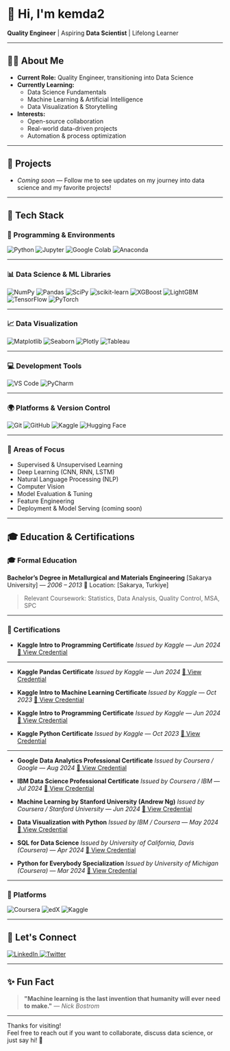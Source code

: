 # 👋 Hi, I'm kemda2

**Quality Engineer** | Aspiring **Data Scientist** | Lifelong Learner

---

## 👨‍💻 About Me

- **Current Role:** Quality Engineer, transitioning into Data Science
- **Currently Learning:**  
  - Data Science Fundamentals  
  - Machine Learning & Artificial Intelligence  
  - Data Visualization & Storytelling
- **Interests:**  
  - Open-source collaboration  
  - Real-world data-driven projects  
  - Automation & process optimization

---

## 🚀 Projects

- _Coming soon_ — Follow me to see updates on my journey into data science and my favorite projects!

---

## 🧰 Tech Stack

### 🐍 Programming & Environments

![Python](https://img.shields.io/badge/Python-3776AB?style=flat\&logo=python\&logoColor=white)
![Jupyter](https://img.shields.io/badge/Jupyter-F37626?style=flat\&logo=jupyter\&logoColor=white)
![Google Colab](https://img.shields.io/badge/Google_Colab-F9AB00?style=flat\&logo=google-colab\&logoColor=white)
![Anaconda](https://img.shields.io/badge/Anaconda-44A833?style=flat\&logo=anaconda\&logoColor=white)

---

### 📊 Data Science & ML Libraries

![NumPy](https://img.shields.io/badge/NumPy-013243?style=flat\&logo=numpy\&logoColor=white)
![Pandas](https://img.shields.io/badge/Pandas-150458?style=flat\&logo=pandas\&logoColor=white)
![SciPy](https://img.shields.io/badge/SciPy-8CAAE6?style=flat\&logo=scipy\&logoColor=white)
![scikit-learn](https://img.shields.io/badge/scikit--learn-F7931E?style=flat\&logo=scikit-learn\&logoColor=white)
![XGBoost](https://img.shields.io/badge/XGBoost-EC4E18?style=flat\&logoColor=white)
![LightGBM](https://img.shields.io/badge/LightGBM-8BC34A?style=flat\&logoColor=white)
![TensorFlow](https://img.shields.io/badge/TensorFlow-FF6F00?style=flat\&logo=tensorflow\&logoColor=white)
![PyTorch](https://img.shields.io/badge/PyTorch-EE4C2C?style=flat\&logo=pytorch\&logoColor=white)

---

### 📈 Data Visualization

![Matplotlib](https://img.shields.io/badge/Matplotlib-11557C?style=flat\&logo=matplotlib\&logoColor=white)
![Seaborn](https://img.shields.io/badge/Seaborn-2E8BC0?style=flat\&logoColor=white)
![Plotly](https://img.shields.io/badge/Plotly-3F4F75?style=flat\&logo=plotly\&logoColor=white)
![Tableau](https://img.shields.io/badge/Tableau-E97627?style=flat\&logo=tableau\&logoColor=white)

---

### 💻 Development Tools

![VS Code](https://img.shields.io/badge/VSCode-007ACC?style=flat\&logo=visual-studio-code\&logoColor=white)
![PyCharm](https://img.shields.io/badge/PyCharm-000000?style=flat\&logo=pycharm\&logoColor=white)

---

### 🌍 Platforms & Version Control

![Git](https://img.shields.io/badge/Git-F05032?style=flat\&logo=git\&logoColor=white)
![GitHub](https://img.shields.io/badge/GitHub-181717?style=flat\&logo=github\&logoColor=white)
![Kaggle](https://img.shields.io/badge/Kaggle-20BEFF?style=flat\&logo=kaggle\&logoColor=white)
![Hugging Face](https://img.shields.io/badge/HuggingFace-FCC624?style=flat\&logo=huggingface\&logoColor=black)

---

### 🧠 Areas of Focus

* Supervised & Unsupervised Learning
* Deep Learning (CNN, RNN, LSTM)
* Natural Language Processing (NLP)
* Computer Vision
* Model Evaluation & Tuning
* Feature Engineering
* Deployment & Model Serving (coming soon)

---

## 🎓 Education & Certifications

### 🎓 Formal Education

**Bachelor’s Degree in Metallurgical and Materials Engineering**
\[Sakarya University] — *2006 – 2013*
📍 Location: \[Sakarya, Turkiye]

> Relevant Coursework: Statistics, Data Analysis, Quality Control, MSA, SPC 

---

### 🏅 Certifications

* **Kaggle Intro to Programming Certificate**
  *Issued by Kaggle* — *Jun 2024*
  [🔗 View Credential](https://www.kaggle.com/learn/certification/kemalmusabdayioglu/intro-to-programming)

---

* **Kaggle Pandas Certificate**
  *Issued by Kaggle* — *Jun 2024*
  [🔗 View Credential](https://www.kaggle.com/learn/certification/kemalmusabdayioglu/pandas)

* **Kaggle Intro to Machine Learning Certificate**
  *Issued by Kaggle* — *Oct 2023*
  [🔗 View Credential](https://www.kaggle.com/learn/certification/kemalmusabdayioglu/intro-to-machine-learning)

* **Kaggle Intro to Programming Certificate**
  *Issued by Kaggle* — *Jun 2024*
  [🔗 View Credential](https://www.kaggle.com/learn/certification/kemalmusabdayioglu/intro-to-programming)

* **Kaggle Python Certificate**
  *Issued by Kaggle* — *Oct 2023*
  [🔗 View Credential](https://www.kaggle.com/learn/certification/kemalmusabdayioglu/python)


---

* **Google Data Analytics Professional Certificate**
  *Issued by Coursera / Google* — *Aug 2024*
  [🔗 View Credential](https://www.coursera.org/account/accomplishments/certificate/XXXX)

* **IBM Data Science Professional Certificate**
  *Issued by Coursera / IBM* — *Jul 2024*
  [🔗 View Credential](https://www.coursera.org/account/accomplishments/certificate/XXXX)

* **Machine Learning by Stanford University (Andrew Ng)**
  *Issued by Coursera / Stanford University* — *Jun 2024*
  [🔗 View Credential](https://www.coursera.org/account/accomplishments/certificate/XXXX)

* **Data Visualization with Python**
  *Issued by IBM / Coursera* — *May 2024*
  [🔗 View Credential](https://www.coursera.org/account/accomplishments/certificate/XXXX)

* **SQL for Data Science**
  *Issued by University of California, Davis (Coursera)* — *Apr 2024*
  [🔗 View Credential](https://www.coursera.org/account/accomplishments/certificate/XXXX)

* **Python for Everybody Specialization**
  *Issued by University of Michigan (Coursera)* — *Mar 2024*
  [🔗 View Credential](https://www.coursera.org/account/accomplishments/certificate/XXXX)

---

### 📘 Platforms

![Coursera](https://img.shields.io/badge/Coursera-0056D2?style=flat\&logo=coursera\&logoColor=white)
![edX](https://img.shields.io/badge/edX-02262B?style=flat\&logo=edx\&logoColor=white)
![Kaggle](https://img.shields.io/badge/Kaggle-20BEFF?style=flat\&logo=kaggle\&logoColor=white)

---

## 🤝 Let's Connect

<a href="https://www.linkedin.com/in/kemda2" target="blank">
  <img src="https://img.shields.io/badge/LinkedIn-blue?logo=linkedin&logoColor=white" alt="LinkedIn" />
</a>

<a href="https://twitter.com/kemda2" target="blank">
  <img src="https://img.shields.io/badge/Twitter-1DA1F2?logo=twitter&logoColor=white" alt="Twitter" />
</a>

---

## ✨ Fun Fact

> **"Machine learning is the last invention that humanity will ever need to make."**
> — *Nick Bostrom*

---

Thanks for visiting!  
Feel free to reach out if you want to collaborate, discuss data science, or just say hi! 🚀
